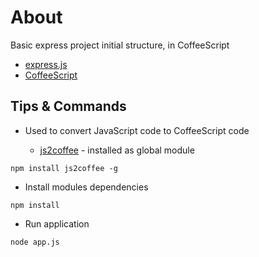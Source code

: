 # About

Basic express project initial structure, in CoffeeScript

* [express.js](http://expressjs.com/)
* [CoffeeScript](http://coffeescript.org/)

## Tips & Commands

* Used to convert JavaScript code to CoffeeScript code

  * [js2coffee](http://js2coffee.org/) - installed as global module

```
npm install js2coffee -g
```

* Install modules dependencies

```
npm install
```

* Run application

```
node app.js
```

